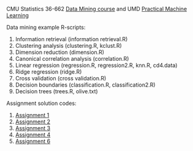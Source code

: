 CMU Statistics 36-662 [Data Mining course](http://www.stat.cmu.edu/~ryantibs/datamining/) and UMD [Practical Machine Learning](http://www.cbcb.umd.edu/~hcorrada/PracticalML/)

Data mining example R-scripts:

1. Information retrieval (information retrieval.R)
2. Clustering analysis (clustering.R, kclust.R)
3. Dimension reduction (dimension.R)
4. Canonical correlation analysis (correlation.R)
5. Linear regression (regression.R, regression2.R, knn.R, cd4.data)
6. Ridge regression (ridge.R)
7. Cross validation (cross validation.R)
8. Decision boundaries (classification.R, classification2.R)
9. Decision trees (trees.R, olive.txt)

Assignment solution codes:

1. [Assignment 1](http://rpubs.com/shngli/91160)
2. [Assignment 2](http://rpubs.com/shngli/91161)
3. [Assignment 3](http://rpubs.com/shngli/91162)
4. [Assignment 4](http://rpubs.com/shngli/91163)
5. [Assignment 6](http://rpubs.com/shngli/91166)
